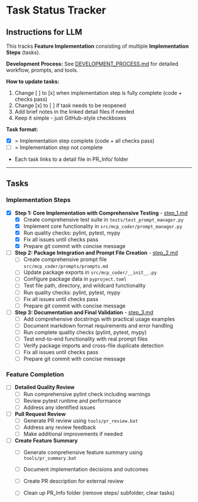 # Task Status Tracker

## Instructions for LLM

This tracks **Feature Implementation** consisting of multiple **Implementation Steps** (tasks).

**Development Process:** See [DEVELOPMENT_PROCESS.md](./DEVELOPMENT_PROCESS.md) for detailed workflow, prompts, and tools.

**How to update tasks:**
1. Change [ ] to [x] when implementation step is fully complete (code + checks pass)
2. Change [x] to [ ] if task needs to be reopened
3. Add brief notes in the linked detail files if needed
4. Keep it simple - just GitHub-style checkboxes

**Task format:**
- [x] = Implementation step complete (code + all checks pass)
- [ ] = Implementation step not complete
- Each task links to a detail file in PR_Info/ folder

---

## Tasks

### Implementation Steps

- [x] **Step 1: Core Implementation with Comprehensive Testing** - [step_1.md](./steps/step_1.md)
  - [x] Create comprehensive test suite in `tests/test_prompt_manager.py`
  - [x] Implement core functionality in `src/mcp_coder/prompt_manager.py`
  - [x] Run quality checks: pylint, pytest, mypy
  - [x] Fix all issues until checks pass
  - [x] Prepare git commit with concise message

- [ ] **Step 2: Package Integration and Prompt File Creation** - [step_2.md](./steps/step_2.md)
  - [ ] Create comprehensive prompt file `src/mcp_coder/prompts/prompts.md`
  - [ ] Update package exports in `src/mcp_coder/__init__.py`
  - [ ] Configure package data in `pyproject.toml`
  - [ ] Test file path, directory, and wildcard functionality
  - [ ] Run quality checks: pylint, pytest, mypy
  - [ ] Fix all issues until checks pass
  - [ ] Prepare git commit with concise message

- [ ] **Step 3: Documentation and Final Validation** - [step_3.md](./steps/step_3.md)
  - [ ] Add comprehensive docstrings with practical usage examples
  - [ ] Document markdown format requirements and error handling
  - [ ] Run complete quality checks (pylint, pytest, mypy)
  - [ ] Test end-to-end functionality with real prompt files
  - [ ] Verify package imports and cross-file duplicate detection
  - [ ] Fix all issues until checks pass
  - [ ] Prepare git commit with concise message

### Feature Completion

- [ ] **Detailed Quality Review**
  - [ ] Run comprehensive pylint check including warnings
  - [ ] Review pytest runtime and performance
  - [ ] Address any identified issues

- [ ] **Pull Request Review**
  - [ ] Generate PR review using `tools/pr_review.bat`
  - [ ] Address any review feedback
  - [ ] Make additional improvements if needed

- [ ] **Create Feature Summary**
  - [ ] Generate comprehensive feature summary using `tools/pr_summary.bat`
  - [ ] Document implementation decisions and outcomes
  - [ ] Create PR description for external review
  - [ ] Clean up PR_Info folder (remove steps/ subfolder, clear tasks)


